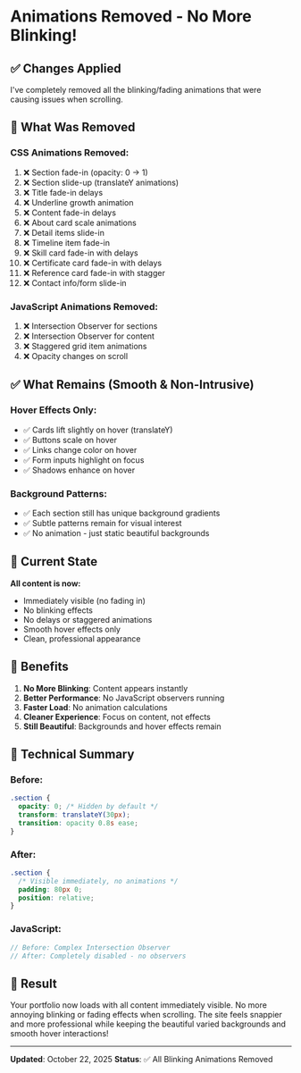# Animations Removed - No More Blinking!

## ✅ Changes Applied

I've completely removed all the blinking/fading animations that were causing issues when scrolling.

## 🚫 What Was Removed

### CSS Animations Removed:
1. ❌ Section fade-in (opacity: 0 → 1)
2. ❌ Section slide-up (translateY animations)
3. ❌ Title fade-in delays
4. ❌ Underline growth animation
5. ❌ Content fade-in delays
6. ❌ About card scale animations
7. ❌ Detail items slide-in
8. ❌ Timeline item fade-in
9. ❌ Skill card fade-in with delays
10. ❌ Certificate card fade-in with delays
11. ❌ Reference card fade-in with stagger
12. ❌ Contact info/form slide-in

### JavaScript Animations Removed:
1. ❌ Intersection Observer for sections
2. ❌ Intersection Observer for content
3. ❌ Staggered grid item animations
4. ❌ Opacity changes on scroll

## ✅ What Remains (Smooth & Non-Intrusive)

### Hover Effects Only:
- ✅ Cards lift slightly on hover (translateY)
- ✅ Buttons scale on hover
- ✅ Links change color on hover
- ✅ Form inputs highlight on focus
- ✅ Shadows enhance on hover

### Background Patterns:
- ✅ Each section still has unique background gradients
- ✅ Subtle patterns remain for visual interest
- ✅ No animation - just static beautiful backgrounds

## 🎨 Current State

**All content is now:**
- Immediately visible (no fading in)
- No blinking effects
- No delays or staggered animations
- Smooth hover effects only
- Clean, professional appearance

## 📱 Benefits

1. **No More Blinking**: Content appears instantly
2. **Better Performance**: No JavaScript observers running
3. **Faster Load**: No animation calculations
4. **Cleaner Experience**: Focus on content, not effects
5. **Still Beautiful**: Backgrounds and hover effects remain

## 🎯 Technical Summary

### Before:
```css
.section {
  opacity: 0; /* Hidden by default */
  transform: translateY(30px);
  transition: opacity 0.8s ease;
}
```

### After:
```css
.section {
  /* Visible immediately, no animations */
  padding: 80px 0;
  position: relative;
}
```

### JavaScript:
```javascript
// Before: Complex Intersection Observer
// After: Completely disabled - no observers
```

## 🌟 Result

Your portfolio now loads with all content immediately visible. No more annoying blinking or fading effects when scrolling. The site feels snappier and more professional while keeping the beautiful varied backgrounds and smooth hover interactions!

---

**Updated**: October 22, 2025
**Status**: ✅ All Blinking Animations Removed
